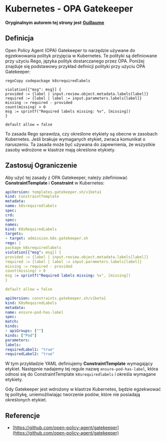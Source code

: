 # Kubernetes - OPA Gatekeeper

**Oryginalnym autorem tej strony jest** [**Guillaume**](https://www.linkedin.com/in/guillaume-chapela-ab4b9a196)

## Definicja

Open Policy Agent (OPA) Gatekeeper to narzędzie używane do egzekwowania polityk przyjęcia w Kubernetes. Te polityki są definiowane przy użyciu Rego, języka polityk dostarczanego przez OPA. Poniżej znajduje się podstawowy przykład definicji polityki przy użyciu OPA Gatekeeper:
```rego
regoCopy codepackage k8srequiredlabels

violation[{"msg": msg}] {
provided := {label | input.review.object.metadata.labels[label]}
required := {label | label := input.parameters.labels[label]}
missing := required - provided
count(missing) > 0
msg := sprintf("Required labels missing: %v", [missing])
}

default allow = false
```
To zasada Rego sprawdza, czy określone etykiety są obecne w zasobach Kubernetes. Jeśli brakuje wymaganych etykiet, zwraca komunikat o naruszeniu. Ta zasada może być używana do zapewnienia, że wszystkie zasoby wdrożone w klastrze mają określone etykiety.

## Zastosuj Ograniczenie

Aby użyć tej zasady z OPA Gatekeeper, należy zdefiniować **ConstraintTemplate** i **Constraint** w Kubernetes:
```yaml
apiVersion: templates.gatekeeper.sh/v1beta1
kind: ConstraintTemplate
metadata:
name: k8srequiredlabels
spec:
crd:
spec:
names:
kind: K8sRequiredLabels
targets:
- target: admission.k8s.gatekeeper.sh
rego: |
package k8srequiredlabels
violation[{"msg": msg}] {
provided := {label | input.review.object.metadata.labels[label]}
required := {label | label := input.parameters.labels[label]}
missing := required - provided
count(missing) > 0
msg := sprintf("Required labels missing: %v", [missing])
}

default allow = false
```

```yaml
apiVersion: constraints.gatekeeper.sh/v1beta1
kind: K8sRequiredLabels
metadata:
name: ensure-pod-has-label
spec:
match:
kinds:
- apiGroups: [""]
kinds: ["Pod"]
parameters:
labels:
requiredLabel1: "true"
requiredLabel2: "true"
```
W tym przykładzie YAML definiujemy **ConstraintTemplate** wymagający etykiet. Następnie nadajemy tej regule nazwę `ensure-pod-has-label`, która odnosi się do ConstraintTemplate `k8srequiredlabels` i określa wymagane etykiety.

Gdy Gatekeeper jest wdrożony w klastrze Kubernetes, będzie egzekwować tę politykę, uniemożliwiając tworzenie podów, które nie posiadają określonych etykiet.

## Referencje

* [https://github.com/open-policy-agent/gatekeeper](https://github.com/open-policy-agent/gatekeeper)
